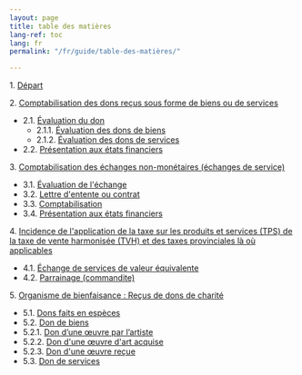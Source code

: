 ```yaml
---
layout: page
title: table des matières
lang-ref: toc
lang: fr
permalink: "/fr/guide/table-des-matières/"

---
```

1\. [Départ]({{site.baseurl}}/fr/guide/1-départ/)

2\. [Comptabilisation des dons reçus sous forme de biens ou de services]({{site.baseurl}}/fr/guide/2-règles-à-suivre/)
<ul class="textlist">
  <li>2.1. <a href="{{site.baseurl}}/fr/guide/2_1-évaluation-du-don/" title="Évaluation du don">Évaluation du don</a>
    <ul class="textlist">
      <li>2.1.1. <a href="{{site.baseurl}}/fr/guide/2_1_1-dons-de-biens/" title="Évaluation des dons de biens">Évaluation des dons de biens</a></li>
      <li>2.1.2. <a href="{{site.baseurl}}/fr/guide/2_1_2-dons-de-services/" title="Évaluation des dons de services">Évaluation des dons de services</a></li>
    </ul>
  </li>
  <li>2.2. <a href="{{site.baseurl}}/fr/guide/2_2-présentation-états-financiers/" title="Présentation aux états financiers">Présentation aux états financiers</a></li>
</ul>

3\. [Comptabilisation des échanges non-monétaires (échanges de service)]({{site.baseurl}}/fr/guide/3-comptabilisation-échanges-non-monétaire/)
<ul class="textlist">
  <li>3.1. <a href="{{site.baseurl}}/fr/guide/3_1-évaluation-échange/" title="Évaluation de l'échange">Évaluation de l'échange</a></li>
  <li>3.2. <a href="{{site.baseurl}}/fr/guide/3_2-lettre-entente-contrat/" title="Lettre d'entente ou contrat">Lettre d'entente ou contrat</a></li>
  <li>3.3. <a href="{{site.baseurl}}/fr/guide/3_3-comptabilisation/" title="Comptabilisation">Comptabilisation</a></li>
  <li>3.4. <a href="{{site.baseurl}}/fr/guide/3_4-présentation-états-financiers/" title="Présentation aux états financiers">Présentation aux états financiers</a></li>
</ul>

4\. [Incidence de l'application de la taxe sur les produits et services (TPS) de la taxe de vente harmonisée (TVH) et des taxes provinciales là où applicables]({{site.baseurl}}/fr/guide/4_incidence-taxe/)
<ul class="textlist">
  <li>4.1. <a href="{{site.baseurl}}/fr/guide/4_1-échange-valeur-équivalente/" title="Échange de services de valeur équivalente">Échange de services de valeur équivalente</a></li>
  <li>4.2. <a href="{{site.baseurl}}/fr/guide/4_2-parrainage-commandite/" title="Parrainage (commandite)">Parrainage (commandite)</a></li>
</ul>

5\. [Organisme de bienfaisance : Reçus de dons de charité]({{site.baseurl}}/fr/guide/5-reçus-dons-de-charité/)
<ul class="textlist">
  <li>5.1. <a href="{{site.baseurl}}/fr/guide/5_1-dons-espèces/" title="Dons faits en espèces">Dons faits en espèces</a></li>
  <li>5.2. <a href="{{site.baseurl}}/fr/guide/5-2-don-de-biens/" title="Don de biens">Don de biens</a></li>
  <li>5.2.1. <a href="{{site.baseurl}}/fr/guide/5_2_1-don-par-artiste/" title="Don d’une œuvre par l’artiste">Don d’une œuvre par l’artiste</a></li>
  <li>5.2.2. <a href="{{site.baseurl}}/fr/guide/5_2_2-don-œuvre-acquise/" title="Don d'une œuvre d'art acquise ">Don d'une œuvre d'art acquise </a></li>
  <li>5.2.3. <a href="{{site.baseurl}}/fr/guide/5_2_3-don-œuvre-reçue/" title="Don d'une œuvre reçue">Don d'une œuvre reçue</a></li>
  <li>5.3. <a href="{{site.baseurl}}/fr/guide/5_3-don-de-services/" title="Don de services">Don de services</a></li>
</ul>

